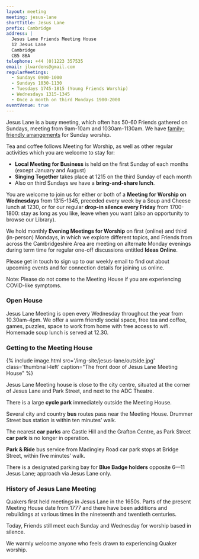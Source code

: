 ```yaml
---
layout: meeting
meeting: jesus-lane
shortTitle: Jesus Lane
prefix: Cambridge
address: |
  Jesus Lane Friends Meeting House
  12 Jesus Lane
  Cambridge
  CB5 8BA
telephone: +44 (0)1223 357535
email: jlwardens@gmail.com
regularMeetings:
  - Sundays 0900-1000
  - Sundays 1030-1130
  - Tuesdays 1745-1815 (Young Friends Worship)
  - Wednesdays 1315-1345
  - Once a month on third Mondays 1900-2000
eventVenue: true
---
```


Jesus Lane is a busy meeting, which often has 50-60 Friends gathered on Sundays,
meeting from 9am-10am and 1030am-1130am. We have [family-friendly arrangements](/meetings/jesus-lane/childrens-meeting.html) for Sunday worship.

Tea and coffee follows Meeting for Worship, as well as other regular activities which you are welcome to stay for:

- **Local Meeting for Business** is held on the first Sunday of each months (except January and August)
- **Singing Together** takes place at 1215 on the third Sunday of each month
- Also on third Sundays we have a **bring-and-share lunch**.

You are welcome to join us for either or both of a **Meeting for Worship on Wednesdays** from 1315-1345, preceded every week by a Soup and Cheese lunch at 1230, or for our regular **drop-in silence every Friday** from 1700-1800: stay as long as you like, leave when you want (also an opportunity to browse our Library).

We hold monthly **Evening Meetings for Worship** on first (online) and third (in-person) Mondays, in which we explore different topics, and Friends
from across the Cambridgeshire Area are meeting on alternate Monday evenings during term time for regular one-off discussions entitled
**Ideas Online**.

Please get in touch to sign up to our weekly email to find out about upcoming events and for connection details for joining us online.

Note: Please do not come to the Meeting House if you are experiencing COVID-like symptoms.

### Open House

Jesus Lane Meeting is open every Wednesday throughout the year from 10.30am-4pm. We offer a warm friendly social space, free tea and coffee, games, puzzles, space to work from home with free access to wifi. Homemade soup lunch is served at 12.30.

### Getting to the Meeting House

{% include image.html src='/img-site/jesus-lane/outside.jpg' class='thumbnail-left' caption="The front door of Jesus Lane Meeting House" %}

Jesus Lane Meeting house is close to the city centre, situated at the corner of Jesus Lane and Park Street, and next to the ADC Theatre.

There is a large **cycle park** immediately outside the Meeting House.

Several city and country **bus** routes pass near the Meeting House. Drummer Street bus station is within ten minutes’ walk.

The nearest **car parks** are Castle Hill and the Grafton Centre, as Park Street **car park** is no longer in operation.

**Park & Ride** bus service from Madingley Road car park stops at Bridge Street, within five minutes’ walk.

There is a designated parking bay for **Blue Badge holders** opposite 6—11 Jesus Lane; approach via Jesus Lane only.

### History of Jesus Lane Meeting

Quakers first held meetings
in Jesus Lane in the 1650s. Parts of the
present Meeting House date from 1777 and
there have been additions and rebuildings
at various times in the nineteenth and
twentieth centuries.

Today, Friends still meet each Sunday and
Wednesday for worship based in silence.

We warmly welcome anyone who feels
drawn to experiencing Quaker worship.
